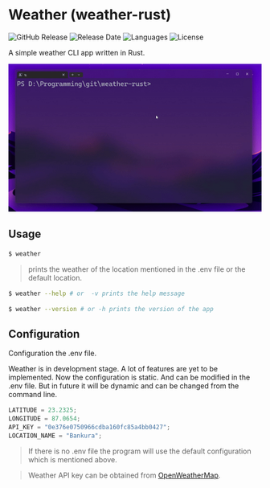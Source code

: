 # Weather (weather-rust)

![GitHub Release](https://img.shields.io/github/v/release/codeAbinash/weather-rust)
![Release Date](https://img.shields.io/github/release-date/codeabinash/weather-rust)
![Languages](https://img.shields.io/github/languages/top/codeabinash/weather-rust)
![License](https://img.shields.io/github/license/codeAbinash/weather-rust)

A simple weather CLI app written in Rust.


![Demo](images/demo.gif)

## Usage

```bash
$ weather
```

> prints the weather of the location mentioned in the .env file or the default location.

```bash
$ weather --help # or  -v prints the help message
```

```bash
$ weather --version # or -h prints the version of the app
```

## Configuration

Configuration the .env file.

Weather is in development stage. A lot of features are yet to be implemented. Now the configuration is static. And can be modified in the .env file. But in future it will be dynamic and can be changed from the command line.

```js
LATITUDE = 23.2325;
LONGITUDE = 87.0654;
API_KEY = "0e376e0750966cdba160fc85a4bb0427";
LOCATION_NAME = "Bankura";
```

> If there is no .env file the program will use the default configuration which is mentioned above.

> Weather API key can be obtained from [OpenWeatherMap](https://openweathermap.org/).
